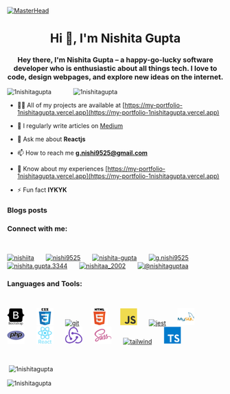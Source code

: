 [![MasterHead](https://repository-images.githubusercontent.com/588181932/e36ec678-7984-4cdd-8e4c-a3932772ff8e)]()
<h1 align="center">Hi 👋, I'm Nishita Gupta</h1>
<h3 align="center">Hey there, I'm Nishita Gupta – a happy-go-lucky software developer who is enthusiastic about all things tech. I love to code, design webpages, and explore new ideas on the internet.</h3>

<img align="right" width="350" src="https://user-images.githubusercontent.com/59734313/157189039-c09b3e38-9f42-42c0-ab54-14f1574190a7.gif" alt="1nishitagupta" />
<p align="left"> <img src="https://komarev.com/ghpvc/?username=1nishitagupta&label=Profile%20views&color=0e75b6&style=flat" alt="1nishitagupta" /> </p>



- 👨‍💻 All of my projects are available at [https://my-portfolio-1nishitagupta.vercel.app](https://my-portfolio-1nishitagupta.vercel.app)

- 📝 I regularly write articles on [Medium](Medium)

- 💬 Ask me about **Reactjs**

- 📫 How to reach me **g.nishi9525@gmail.com**

- 📄 Know about my experiences [https://my-portfolio-1nishitagupta.vercel.app](https://my-portfolio-1nishitagupta.vercel.app)

- ⚡ Fun fact **IYKYK**

### Blogs posts
<!-- BLOG-POST-LIST:START -->
<!-- BLOG-POST-LIST:END -->

<h3 align="left">Connect with me:</h3>
<br>
<p align="left">
<a href="https://codepen.io/nishiita" target="blank"><img align="center" src="https://raw.githubusercontent.com/rahuldkjain/github-profile-readme-generator/master/src/images/icons/Social/codepen.svg" alt="nishiita" height="30" width="40" /></a>&nbsp;&nbsp;&nbsp;&nbsp;&nbsp;&nbsp;
<a href="https://twitter.com/nishi9525" target="blank"><img align="center" src="https://raw.githubusercontent.com/rahuldkjain/github-profile-readme-generator/master/src/images/icons/Social/twitter.svg" alt="nishi9525" height="30" width="40" /></a>&nbsp;&nbsp;&nbsp;&nbsp;&nbsp;&nbsp;
<a href="https://linkedin.com/in/nishita-gupta" target="blank"><img align="center" src="https://raw.githubusercontent.com/rahuldkjain/github-profile-readme-generator/master/src/images/icons/Social/linked-in-alt.svg" alt="nishita-gupta" height="30" width="40" /></a>&nbsp;&nbsp;&nbsp;&nbsp;&nbsp;&nbsp;
<a href="https://codesandbox.com/g.nishi9525" target="blank"><img align="center" src="https://raw.githubusercontent.com/rahuldkjain/github-profile-readme-generator/master/src/images/icons/Social/codesandbox.svg" alt="g.nishi9525" height="30" width="40" /></a>&nbsp;&nbsp;&nbsp;&nbsp;&nbsp;&nbsp;
<a href="https://fb.com/nishita.gupta.3344" target="blank"><img align="center" src="https://raw.githubusercontent.com/rahuldkjain/github-profile-readme-generator/master/src/images/icons/Social/facebook.svg" alt="nishita.gupta.3344" height="30" width="40" /></a>&nbsp;&nbsp;&nbsp;&nbsp;&nbsp;&nbsp;
<a href="https://instagram.com/nishitaa_2002" target="blank"><img align="center" src="https://raw.githubusercontent.com/rahuldkjain/github-profile-readme-generator/master/src/images/icons/Social/instagram.svg" alt="nishitaa_2002" height="30" width="40" /></a>&nbsp;&nbsp;&nbsp;&nbsp;&nbsp;&nbsp;
<a href="https://medium.com/@nishitaguptaa" target="blank"><img align="center" src="https://raw.githubusercontent.com/rahuldkjain/github-profile-readme-generator/master/src/images/icons/Social/medium.svg" alt="@nishitaguptaa" height="30" width="40" /></a>
</p>

<h3 align="left">Languages and Tools:</h3>
<br>
<p align="left">
<a href="https://getbootstrap.com" target="_blank" rel="noreferrer"><img src="https://raw.githubusercontent.com/devicons/devicon/master/icons/bootstrap/bootstrap-plain-wordmark.svg" alt="bootstrap" width="40" height="40"/></a>&nbsp;&nbsp;&nbsp;&nbsp;&nbsp;&nbsp;
<a href="https://www.w3schools.com/css/" target="_blank" rel="noreferrer"><img src="https://raw.githubusercontent.com/devicons/devicon/master/icons/css3/css3-original-wordmark.svg" alt="css3" width="40" height="40"/></a>&nbsp;&nbsp;&nbsp;&nbsp;&nbsp;&nbsp;
<a href="https://git-scm.com/" target="_blank" rel="noreferrer"><img src="https://www.vectorlogo.zone/logos/git-scm/git-scm-icon.svg" alt="git" width="40" height="40"/></a>&nbsp;&nbsp;&nbsp;&nbsp;&nbsp;&nbsp;
<a href="https://www.w3.org/html/" target="_blank" rel="noreferrer"><img src="https://raw.githubusercontent.com/devicons/devicon/master/icons/html5/html5-original-wordmark.svg" alt="html5" width="40" height="40"/></a>&nbsp;&nbsp;&nbsp;&nbsp;&nbsp;&nbsp;
<a href="https://developer.mozilla.org/en-US/docs/Web/JavaScript" target="_blank" rel="noreferrer"><img src="https://raw.githubusercontent.com/devicons/devicon/master/icons/javascript/javascript-original.svg" alt="javascript" width="40" height="40"/></a>&nbsp;&nbsp;&nbsp;&nbsp;&nbsp;&nbsp;
<a href="https://jestjs.io" target="_blank" rel="noreferrer"><img src="https://www.vectorlogo.zone/logos/jestjsio/jestjsio-icon.svg" alt="jest" width="40" height="40"/></a>&nbsp;&nbsp;&nbsp;&nbsp;&nbsp;&nbsp;
<a href="https://www.mysql.com/" target="_blank" rel="noreferrer"><img src="https://raw.githubusercontent.com/devicons/devicon/master/icons/mysql/mysql-original-wordmark.svg" alt="mysql" width="40" height="40"/></a>&nbsp;&nbsp;&nbsp;&nbsp;&nbsp;&nbsp;
<a href="https://www.php.net" target="_blank" rel="noreferrer"><img src="https://raw.githubusercontent.com/devicons/devicon/master/icons/php/php-original.svg" alt="php" width="40" height="40"/></a>&nbsp;&nbsp;&nbsp;&nbsp;&nbsp;&nbsp;
<a href="https://reactjs.org/" target="_blank" rel="noreferrer"><img src="https://raw.githubusercontent.com/devicons/devicon/master/icons/react/react-original-wordmark.svg" alt="react" width="40" height="40"/></a>&nbsp;&nbsp;&nbsp;&nbsp;&nbsp;&nbsp;
<a href="https://redux.js.org" target="_blank" rel="noreferrer"><img src="https://raw.githubusercontent.com/devicons/devicon/master/icons/redux/redux-original.svg" alt="redux" width="40" height="40"/></a>&nbsp;&nbsp;&nbsp;&nbsp;&nbsp;&nbsp;
<a href="https://sass-lang.com" target="_blank" rel="noreferrer"><img src="https://raw.githubusercontent.com/devicons/devicon/master/icons/sass/sass-original.svg" alt="sass" width="40" height="40"/></a>&nbsp;&nbsp;&nbsp;&nbsp;&nbsp;&nbsp;
<a href="https://tailwindcss.com/" target="_blank" rel="noreferrer"><img src="https://www.vectorlogo.zone/logos/tailwindcss/tailwindcss-icon.svg" alt="tailwind" width="40" height="40"/></a>&nbsp;&nbsp;&nbsp;&nbsp;&nbsp;&nbsp;
<a href="https://www.typescriptlang.org/" target="_blank" rel="noreferrer"><img src="https://raw.githubusercontent.com/devicons/devicon/master/icons/typescript/typescript-original.svg" alt="typescript" width="40" height="40"/></a>
</p>
<br>
<p>&nbsp;<img align="center" src="https://github-readme-stats.vercel.app/api?username=1nishitagupta&show_icons=true&locale=en" alt="1nishitagupta" /></p>

<p><img align="center" src="https://github-readme-streak-stats.herokuapp.com/?user=1nishitagupta&" alt="1nishitagupta" /></p>
